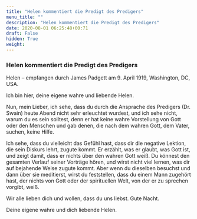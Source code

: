 ```yaml
---
title: "Helen kommentiert die Predigt des Predigers"
menu_title: ""
description: "Helen kommentiert die Predigt des Predigers"
date: 2020-08-01 06:25:48+00:71
draft: False
hidden: True
weight:
---
```

### Helen kommentiert die Predigt des Predigers

Helen – empfangen durch James Padgett am 9. April 1919, Washington, DC, USA.

Ich bin hier, deine eigene wahre und liebende Helen.

Nun, mein Lieber, ich sehe, dass du durch die Ansprache des Predigers (Dr. Swain) heute Abend nicht sehr erleuchtet wurdest, und ich sehe nicht, warum du es sein solltest, denn er hat keine wahre Vorstellung von Gott oder den Menschen und gab denen, die nach dem wahren Gott, dem Vater, suchen, keine Hilfe.

Ich sehe, dass du vielleicht das Gefühl hast, dass dir die negative Lektion, die sein Diskurs lehrt, zugute kommt. Er erzählt, was er glaubt, was Gott ist, und zeigt damit, dass er nichts über den wahren Gott weiß. Du könnest den gesamten Verlauf seiner Vorträge hören, und wirst nicht viel lernen, was dir auf bejahende Weise zugute kommt. Aber wenn du dieselben besuchst und dann über sie meditierst, wirst du feststellen, dass du einem Mann zugehört hast, der nichts von Gott oder der spirituellen Welt, von der er zu sprechen vorgibt, weiß.

Wir alle lieben dich und wollen, dass du uns liebst. Gute Nacht.

Deine eigene wahre und dich liebende Helen.
